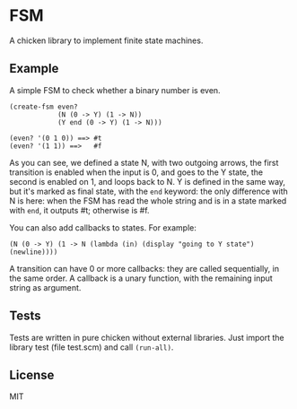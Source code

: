 FSM
========================================

A chicken library to implement finite state machines. 

Example
--------------------

A simple FSM to check whether a binary number is even.

    (create-fsm even?
                (N (0 -> Y) (1 -> N))
                (Y end (0 -> Y) (1 -> N)))
    
    (even? '(0 1 0)) ==> #t
    (even? '(1 1)) ==>   #f

As you can see, we defined a state N, with two outgoing arrows, the first transition is enabled when the input is 0, and goes to the Y state, the second is enabled on 1, and loops back to N.
Y is defined in the same way, but it's marked as final state, with the `end` keyword: the only difference with N is here: when the FSM has read the whole string and is in a state marked with `end`, it outputs #t; otherwise is #f.

You can also add callbacks to states. For example:
    
    (N (0 -> Y) (1 -> N (lambda (in) (display "going to Y state") (newline))))

A transition can have 0 or more callbacks: they are called sequentially, in the same order. A callback is a unary function, with the remaining input string as argument.

Tests
--------------------

Tests are written in pure chicken without external libraries. Just import the library test (file test.scm) and call `(run-all)`.

License
--------------------
MIT

